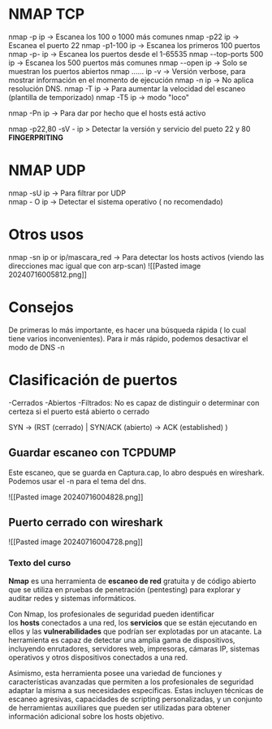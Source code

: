 # NMAP TCP
nmap -p ip  -> Escanea los 100 o 1000 más comunes
nmap -p22 ip -> Escanea el puerto 22
nmap -p1-100 ip -> Escanea los primeros 100 puertos
nmap -p- ip -> Escanea los puertos desde el 1-65535
nmap --top-ports 500 ip -> Escanea los 500 puertos más comunes
nmap --open ip -> Solo se muestran los puertos abiertos
nmap ...... ip -v -> Versión verbose, para mostrar información en el momento de ejecución
nmap -n ip -> No aplica resolución DNS.
nmap -T ip ->  Para aumentar la velocidad del escaneo (plantilla de temporizado)
nmap -T5 ip -> modo "loco"

nmap -Pn ip -> Para dar por hecho que el hosts está activo

nmap -p22,80 -sV - ip > Detectar la versión y servicio del pueto 22 y 80 **FINGERPRITING**

# NMAP UDP
nmap -sU ip -> Para filtrar por UDP  
nmap - O ip -> Detectar el sistema operativo ( no recomendado)


# Otros usos

nmap -sn ip  or ip/mascara_red -> Para detectar los hosts activos (viendo las direcciones mac igual que con arp-scan)
![[Pasted image 20240716005812.png]]
# Consejos
De primeras lo más importante, es hacer una búsqueda rápida ( lo cual tiene varios inconvenientes). Para ir más rápido, podemos desactivar el modo de DNS -n
# Clasificación de puertos

-Cerrados
-Abiertos
-Filtrados: No es capaz de distinguir o determinar con certeza si el puerto está abierto o cerrado

SYN -> (RST (cerrado) | SYN/ACK (abierto) -> ACK (established) )


## Guardar escaneo con TCPDUMP

Este escaneo, que se guarda en Captura.cap, lo abro después en wireshark.
Podemos usar el -n para el tema del dns.

![[Pasted image 20240716004828.png]]

## Puerto cerrado con wireshark
![[Pasted image 20240716004728.png]]

### Texto del curso

**Nmap** es una herramienta de **escaneo de red** gratuita y de código abierto que se utiliza en pruebas de penetración (pentesting) para explorar y auditar redes y sistemas informáticos.

Con Nmap, los profesionales de seguridad pueden identificar los **hosts** conectados a una red, los **servicios** que se están ejecutando en ellos y las **vulnerabilidades** que podrían ser explotadas por un atacante. La herramienta es capaz de detectar una amplia gama de dispositivos, incluyendo enrutadores, servidores web, impresoras, cámaras IP, sistemas operativos y otros dispositivos conectados a una red.

Asimismo, esta herramienta posee una variedad de funciones y características avanzadas que permiten a los profesionales de seguridad adaptar la misma a sus necesidades específicas. Estas incluyen técnicas de escaneo agresivas, capacidades de scripting personalizadas, y un conjunto de herramientas auxiliares que pueden ser utilizadas para obtener información adicional sobre los hosts objetivo.